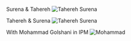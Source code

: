 Surena & Tahereh
![Tahereh Surena](2.jpg)

Tahereh & Surena
![Tahereh Surena](3.jpg)

With Mohammad Golshani in IPM
![Mohammad](4.jpg)
